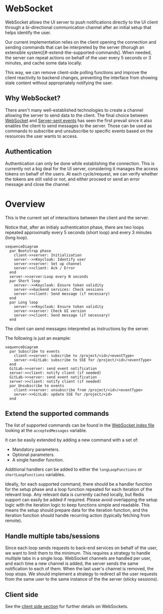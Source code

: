 # WebSocket

WebSocket allows the UI server to push notifications directly to the UI client through a
bi-directional communication channel after an initial setup that helps identify the user.

Our current implementation relies on the client opening the connection and sending commands
that can be interpreted by the server (thorugh an extensible system)[#-extend-the-supported-commands]. When needed, the server can repeat actions on behalf
of the user every 5 seconds or 3 minutes, and cache some data locally.

This way, we can remove client-side polling functions and improve the client reactivity
to backend changes, preventing the interface from showing stale content without
appropriately notifying the user.

## Why WebSocket?

There aren't many well-established technologies to create a channel allowing the server to
send data to the client. The final choice between
[WebSocket](https://en.wikipedia.org/wiki/WebSocket) and
[Server-sent events](https://en.wikipedia.org/wiki/Server-sent_events) has seen the first
prevail since it also enables the client to send messages to the server.
Those can be used as commands to subscribe and unsubscribe to specific events based on the
resources the user wants to access.

## Authentication

Authentication can only be done while establishing the connection. This is currently not a big
deal for the UI server, considering it manages the access tokens on behalf of the users.
At each cycle/request, we can verify whether the tokens are still valid or not, and either
proceed or send an error message and close the channel.

# Overview

This is the current set of interactions between the client and the server.

Notice that, after an initialy authentication phase, there are two loops repeated approximatly
every 5 seconds (short loop) and every 3 minutes (long loop).

```mermaid
sequenceDiagram
  par Bootstrap phase
    client->>server: Initialization
    server-->>Keycloak: Identify user
    server->>server: Set up channel
    server->>client: Ack / Error
  end
  server->>server:Loop every N seconds
  par Short loop
    server-->>Keycloak: Ensure token validity
    server->>backend services: Check sessions
    server->>client: Send message (if necessary)
  end
  par Long loop
    server-->>Keycloak: Ensure token validity
    server->>server: Check UI version
    server->>client: Send message (if necessary)
  end
```

The client can send messages interpreted as instructions by the server.

The following is just an example:

```mermaid
sequenceDiagram
  par Subscribe to events
    client->>server: subscribe to /project/<id>/<eventType>
    server->>GitLab: subscribe to SSE for /project/<id>/<eventType>
  end
  GitLab->>server: send event notification
  server->>client: notify client (if needed)
  GitLab->>server: send event notification
  server->>client: notify client (if needed)
  par Unsubscribe to events
    client->>server: unsubscribe from /project/<id>/<eventType>
    server->>GitLab: update SSE for /project/<id>
  end
```

## Extend the supported commands

The list of supported commands can be found in the [WebSocket index file](/index.ts)
looking at the `acceptedMessages` variable.

It can be easily extended by adding a new command with a set of:

* Mandatory parameters.
* Optional parameters.
* A single handler function.

Additional handlers can be added to either the `longLoopFunctions` or
`shortLoopFunctions` variables.

Ideally, for each supported command, there should be a handler function for the
setup phase and a loop function repeated for each iteration of the relevant loop.
Any relevant data is currently cached locally, but Redis support can easily be
added if required.
Please avoid overlapping the setup logic with the iteration logic to keep functions
simple and readable. This means the setup should prepare data for the iteration function,
and the iteration function should handle recurring action (typically fetching from remote).

## Handle multiple tabs/sessions

Since each loop sends requests to back-end services on behalf of the user, we want
to limit them to the minimum. This requires a strategy to handle multiple tabs in a
single loop.
WebSocket channels are handled per user, and each time a new channel is added, the
server sends the same notification to each of them. When the last user's channel is
removed, the loop stops.
We should implement a strategy to redirect all the user requests from the same user
to the same instance of the the server (sticky sessions).

## Client side
See the [client side section](../../../client/src/websocket/) for further details on WebSockets.
